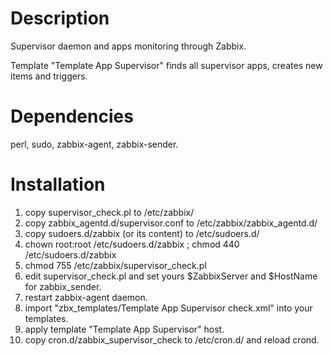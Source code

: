 # Description
Supervisor daemon and apps monitoring through Zabbix.

Template "Template App Supervisor" finds all supervisor apps, creates new items and triggers.

# Dependencies
perl, sudo, zabbix-agent, zabbix-sender.

Installation
============
1. copy supervisor_check.pl to /etc/zabbix/
2. copy zabbix_agentd.d/supervisor.conf to /etc/zabbix/zabbix_agentd.d/
3. copy sudoers.d/zabbix (or its content) to /etc/sudoers.d/ 
4. chown root:root /etc/sudoers.d/zabbix ; chmod 440 /etc/sudoers.d/zabbix
5. chmod 755 /etc/zabbix/supervisor_check.pl
6. edit supervisor_check.pl and set yours $ZabbixServer and $HostName for zabbix_sender.
7. restart zabbix-agent daemon.
8. import "zbx_templates/Template App Supervisor check.xml" into your templates.
9. apply template "Template App Supervisor" host.
10. copy cron.d/zabbix_supervisor_check to /etc/cron.d/ and reload crond.

